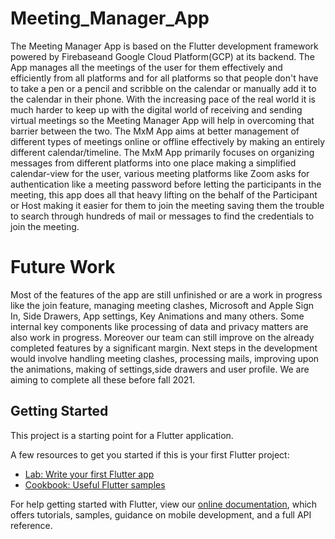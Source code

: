 # Meeting_Manager_App
The Meeting Manager App is based on the Flutter development framework powered by Firebaseand Google Cloud Platform(GCP) at its backend. The App manages all the meetings of the user for them effectively and efficiently from all platforms and for all platforms so that people don't have to take a pen or a pencil and scribble on the calendar or manually add it to the calendar in their phone. With the increasing pace of the real world it is much harder to keep up with the digital world of receiving and sending virtual meetings so the Meeting Manager App will help in overcoming that barrier between the two. The MxM App aims at better management of different types of meetings online or offline effectively by making an entirely different calendar/timeline. The MxM App primarily focuses on organizing messages from different platforms into one place making a simplified calendar-view for the user, various meeting platforms like Zoom asks for authentication like a meeting password before letting the participants in the meeting, this app does all that heavy lifting on the behalf of the Participant or Host making it easier for them to join the meeting saving them the trouble to search through hundreds of mail or messages to find the credentials to join the meeting.

# Future Work
Most of the features of the app are still unfinished or are a work in progress like the join feature, managing meeting clashes, Microsoft and Apple Sign In, Side Drawers, App settings, Key Animations and many others. Some internal key components like processing of data and privacy matters are also work in progress. Moreover our team can still improve on the already completed features by a significant margin. Next steps in the development would involve handling meeting clashes, processing mails, improving upon the animations, making of settings,side drawers and user profile. We are aiming to complete all these before fall 2021.


## Getting Started

This project is a starting point for a Flutter application.

A few resources to get you started if this is your first Flutter project:

- [Lab: Write your first Flutter app](https://flutter.dev/docs/get-started/codelab)
- [Cookbook: Useful Flutter samples](https://flutter.dev/docs/cookbook)

For help getting started with Flutter, view our
[online documentation](https://flutter.dev/docs), which offers tutorials,
samples, guidance on mobile development, and a full API reference.
